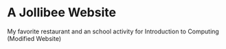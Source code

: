 # A Jollibee Website
My favorite restaurant and an school activity for Introduction to Computing (Modified Website) 

